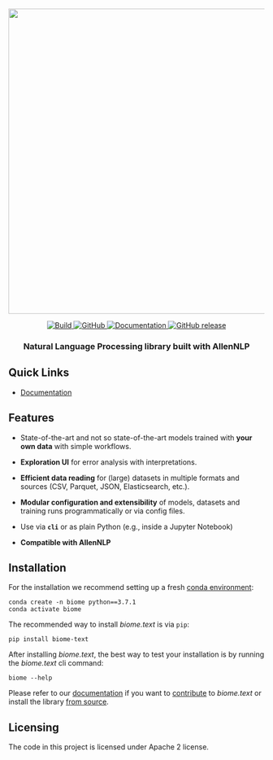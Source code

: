 <p align="center">
    <br>
    <img src="https://github.com/recognai/biome-text/raw/master/docs/biome_text_logo_for_readme.png" width="600"/>
    <br>
<p>
<p align="center">
    <a href="https://travis-ci.com/recognai/biome-text">
        <img alt="Build" src="https://travis-ci.org/recognai/biome-text.svg?branch=master">
    </a>
    <a href="https://github.com/recognai/biome-text/blob/master/LICENSE.txt">
        <img alt="GitHub" src="https://img.shields.io/github/license/recognai/biome-text.svg?color=blue">
    </a>
    <a href="https://www.recogn.ai/biome-text/index.html">
        <img alt="Documentation" src="https://img.shields.io/website/http/www.recogn.ai/biome-text/index.html.svg?down_color=red&down_message=offline&up_message=online">
    </a>
    <a href="https://github.com/recognai/biome-text/releases">
        <img alt="GitHub release" src="https://img.shields.io/github/release/recognai/biome-text.svg">
    </a>
</p>

<h3 align="center">
<p>Natural Language Processing library built with AllenNLP
</h3>

## Quick Links
- [Documentation](https://www.recogn.ai/biome-text/documentation/)


## Features
* State-of-the-art and not so state-of-the-art models trained with **your own data** with simple workflows.

* **Exploration UI** for error analysis with interpretations.

* **Efficient data reading** for (large) datasets in multiple formats and sources (CSV, Parquet, JSON, Elasticsearch, etc.).

* **Modular configuration and extensibility** of models, datasets and training runs programmatically or via config files.

* Use via **`cli`** or as plain Python (e.g., inside a Jupyter Notebook)

* **Compatible with AllenNLP**

## Installation
For the installation we recommend setting up a fresh [conda environment](https://docs.conda.io/projects/conda/en/latest/user-guide/concepts/environments.html):

```shell script
conda create -n biome python==3.7.1
conda activate biome
```

The recommended way to install *biome.text* is via `pip`:

```shell script
pip install biome-text
```

After installing *biome.text*, the best way to test your installation is by running the *biome.text* cli command:
```shell script
biome --help
```

Please refer to our [documentation](https://www.recogn.ai/biome-text) if you want to [contribute](https://www.recogn.ai/biome-text/documentation/community/contributing.html) to *biome.text* or install the library [from source](https://www.recogn.ai/biome-text/documentation/).

## Licensing

The code in this project is licensed under Apache 2 license.
